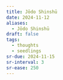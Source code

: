 ```yaml
---
title: Jōdo Shinshū
date: 2024-11-12
aliases:
  - Jōdo Shinshū
draft: false
tags:
  - thoughts
  - seedlings
sr-due: 2024-11-15
sr-interval: 3
sr-ease: 250
---
```

